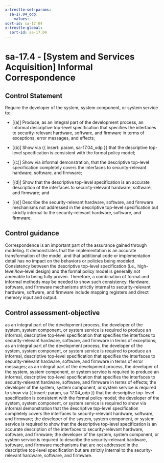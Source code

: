 ```yaml
---
x-trestle-set-params:
  sa-17.04_odp:
    values:
sort-id: sa-17.04
x-trestle-global:
  sort-id: sa-17.04
---
```


# sa-17.4 - \[System and Services Acquisition\] Informal Correspondence

## Control Statement

Require the developer of the system, system component, or system service to:

- \[(a)\] Produce, as an integral part of the development process, an informal descriptive top-level specification that specifies the interfaces to security-relevant hardware, software, and firmware in terms of exceptions, error messages, and effects;

- \[(b)\] Show via {{ insert: param, sa-17.04_odp }} that the descriptive top-level specification is consistent with the formal policy model;

- \[(c)\] Show via informal demonstration, that the descriptive top-level specification completely covers the interfaces to security-relevant hardware, software, and firmware;

- \[(d)\] Show that the descriptive top-level specification is an accurate description of the interfaces to security-relevant hardware, software, and firmware; and

- \[(e)\] Describe the security-relevant hardware, software, and firmware mechanisms not addressed in the descriptive top-level specification but strictly internal to the security-relevant hardware, software, and firmware.

## Control guidance

Correspondence is an important part of the assurance gained through modeling. It demonstrates that the implementation is an accurate transformation of the model, and that additional code or implementation detail has no impact on the behaviors or policies being modeled. Consistency between the descriptive top-level specification (i.e., high-level/low-level design) and the formal policy model is generally not amenable to being fully proven. Therefore, a combination of formal and informal methods may be needed to show such consistency. Hardware, software, and firmware mechanisms strictly internal to security-relevant hardware, software, and firmware include mapping registers and direct memory input and output.

## Control assessment-objective

as an integral part of the development process, the developer of the system, system component, or system service is required to produce an informal, descriptive top-level specification that specifies the interfaces to security-relevant hardware, software, and firmware in terms of exceptions;
as an integral part of the development process, the developer of the system, system component, or system service is required to produce an informal, descriptive top-level specification that specifies the interfaces to security-relevant hardware, software, and firmware in terms of error messages;
as an integral part of the development process, the developer of the system, system component, or system service is required to produce an informal, descriptive top-level specification that specifies the interfaces to security-relevant hardware, software, and firmware in terms of effects;
the developer of the system, system component, or system service is required to show via {{ insert: param, sa-17.04_odp }} that the descriptive top-level specification is consistent with the formal policy model;
the developer of the system, system component, or system service is required to show via informal demonstration that the descriptive top-level specification completely covers the interfaces to security-relevant hardware, software, and firmware;
the developer of the system, system component, or system service is required to show that the descriptive top-level specification is an accurate description of the interfaces to security-relevant hardware, software, and firmware;
the developer of the system, system component, or system service is required to describe the security-relevant hardware, software, and firmware mechanisms that are not addressed in the descriptive top-level specification but are strictly internal to the security-relevant hardware, software, and firmware.
